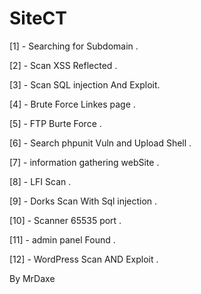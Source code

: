 # SiteCT
[1] -  Searching for Subdomain .




[2] -  Scan XSS Reflected .



[3] -  Scan SQL injection And Exploit.


[4] -  Brute Force Linkes page .


[5] -  FTP Burte Force  .


[6] -  Search phpunit Vuln and Upload Shell .


[7] -  information gathering webSite .


[8] -  LFI Scan .


[9] -  Dorks Scan With Sql injection .


[10] - Scanner 65535 port .


[11] - admin panel Found   .


[12] - WordPress Scan AND Exploit .




By MrDaxe 
